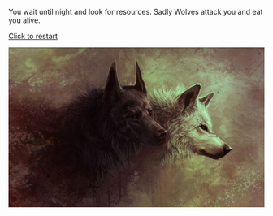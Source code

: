 You wait until night and look for resources. Sadly Wolves attack you and eat you alive.

[Click to restart](../../run.md)

![night](../../images/wolf.jpg)